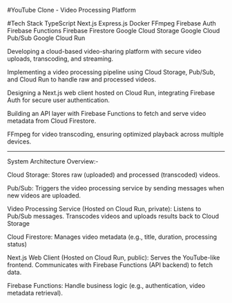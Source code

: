 #YouTube Clone - Video Processing Platform

#Tech Stack
TypeScript
Next.js
Express.js
Docker
FFmpeg
Firebase Auth
Firebase Functions
Firebase Firestore
Google Cloud Storage
Google Cloud Pub/Sub
Google Cloud Run

Developing a cloud-based video-sharing platform with secure video uploads, transcoding, and streaming.

Implementing a video processing pipeline using Cloud Storage, Pub/Sub, and Cloud Run to handle raw and processed videos.

Designing a Next.js web client hosted on Cloud Run, integrating Firebase Auth for secure user authentication.

Building an API layer with Firebase Functions to fetch and serve video metadata from Cloud Firestore.

FFmpeg for video transcoding, ensuring optimized playback across multiple devices.

-------------------------------------------------------------------------------------------------------
System Architecture Overview:-

Cloud Storage:
Stores raw (uploaded) and processed (transcoded) videos.

Pub/Sub:
Triggers the video processing service by sending messages when new videos are uploaded.

Video Processing Service (Hosted on Cloud Run, private):
Listens to Pub/Sub messages.
Transcodes videos and uploads results back to Cloud Storage

Cloud Firestore:
Manages video metadata (e.g., title, duration, processing status)

Next.js Web Client (Hosted on Cloud Run, public):
Serves the YouTube-like frontend.
Communicates with Firebase Functions (API backend) to fetch data.

Firebase Functions:
Handle business logic (e.g., authentication, video metadata retrieval).
